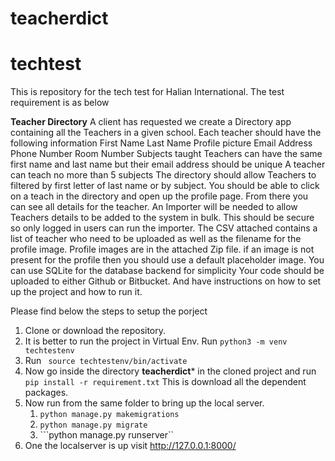 # teacherdict
# techtest

This is repository for the tech test for Halian International. The test requirement is as below


**Teacher Directory**
A client has requested we create a Directory app containing all the Teachers in a given school.
Each teacher should have the following information
First Name
Last Name
Profile picture
Email Address
Phone Number
Room Number
Subjects taught
Teachers can have the same first name and last name but their email address should be unique
A teacher can teach no more than 5 subjects
The directory should allow Teachers to filtered by first letter of last name or by subject.
You should be able to click on a teach in the directory and open up the profile page. From there you
can see all details for the teacher.
An Importer will be needed to allow Teachers details to be added to the system in bulk. This should
be secure so only logged in users can run the importer.
The CSV attached contains a list of teacher who need to be uploaded as well as the filename for the
profile image. Profile images are in the attached Zip file.
if an image is not present for the profile then you should use a default placeholder image.
You can use SQLite for the database backend for simplicity
Your code should be uploaded to either Github or Bitbucket. And have instructions on how to set up
the project and how to run it.


Please find below the  steps to setup the porject

1.  Clone or download the repository.
2.  It is better to run the project in Virtual Env. 
    Run ```python3 -m venv techtestenv```
3.  Run ``` source techtestenv/bin/activate```
4.  Now go inside the directory **teacherdict*** in the cloned project and run
    ``` pip install -r requirement.txt```
    This is download all the dependent packages.
5.  Now run from the same folder to bring up the local server.
    1. ```python manage.py makemigrations```
    2. ```python manage.py migrate```
    3. ```python manage.py runserver``
6. One the localserver is up visit http://127.0.0.1:8000/
